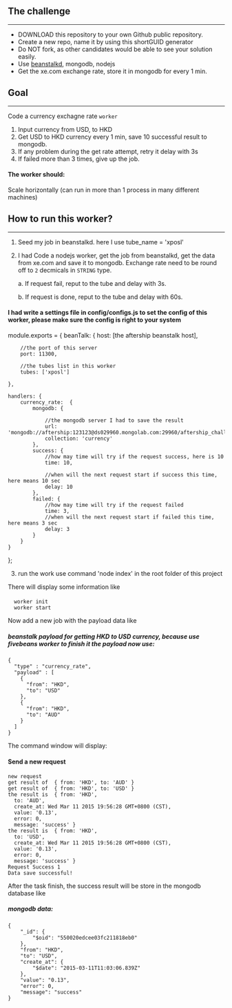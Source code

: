 ## The challenge
---

* DOWNLOAD this repository to your own Github public repository.
* Create a new repo, name it by using this shortGUID generator
* Do NOT fork, as other candidates would be able to see your solution easily.
* Use [beanstalkd](http://kr.github.io/beanstalkd/), mongodb, nodejs
* Get the xe.com exchange rate, store it in mongodb for every 1 min.


## Goal
----
Code a currency exchagne rate `worker`

1. Input currency from USD, to HKD
2. Get USD to HKD currency every 1 min, save 10 successful result to mongodb.
3. If any problem during the get rate attempt, retry it delay with 3s
4. If failed more than 3 times, give up the job.

#### The worker should:
Scale horizontally (can run in more than 1 process in many different machines)

## How to run this worker?
---

1. Seed my job in beanstalkd. here I use tube_name = 'xposl'

2. I had Code a nodejs worker, get the job from beanstalkd, get the data from xe.com and save it to mongodb. Exchange rate need to be round off to `2` decmicals in `STRING` type.
	
	a. If request fail, reput to the tube and delay with 3s.

	b. If request is done, reput to the tube and delay with 60s.

#### I had write a settings file in config/configs.js to set the config of this worker, please make sure the config is right to your system
  module.exports = {
	beanTalk: {
	  host: [the aftership beanstalk host],

     	//the port of this server
		port: 11300,

		//the tubes list in this worker
		tubes: ['xposl']

	},

	handlers: {
		currency_rate:	{
			mongodb: {
			
				//the mongodb server I had to save the result
				url: 'mongodb://aftership:123123@ds029960.mongolab.com:29960/aftership_challenge',
				collection: 'currency'
			},
			success: {
				//how may time will try if the request success, here is 10
				time: 10,

				//when will the next request start if success this time, here means 10 sec
				delay: 10
			},
			failed: {
				//how may time will try if the request failed
				time: 3,
				//when will the next request start if failed this time, here means 3 sec
				delay: 3
			}
		}
	}
};

3. run the work use command 'node index' in the root folder of this project

There will display some information like

####
```
  worker init
  worker start

```
Now add a new job with the payload data like
##### beanstalk payload for getting HKD to USD currency, because use fivebeans worker to finish it the payload now use:
```
{
  "type" : "currency_rate",
  "payload" : [
    {
      "from": "HKD",
      "to": "USD"
    },
	{
      "from": "HKD",
      "to": "AUD"
    }
  ]
}

```

The command window will display:
#### Send a new request
```
new request
get result of  { from: 'HKD', to: 'AUD' }
get result of  { from: 'HKD', to: 'USD' }
the result is  { from: 'HKD',
  to: 'AUD',
  create_at: Wed Mar 11 2015 19:56:28 GMT+0800 (CST),
  value: '0.13',
  error: 0,
  message: 'success' }
the result is  { from: 'HKD',
  to: 'USD',
  create_at: Wed Mar 11 2015 19:56:28 GMT+0800 (CST),
  value: '0.13',
  error: 0,
  message: 'success' }
Request Success 1
Data save successful!

```


After the task finish, the success result will be store in the mongodb database like
##### mongodb data:
```
{
    "_id": {
        "$oid": "550020edcee03fc211818eb0"
    },
    "from": "HKD",
    "to": "USD",
    "create_at": {
        "$date": "2015-03-11T11:03:06.839Z"
    },
    "value": "0.13",
    "error": 0,
    "message": "success"
}
```


